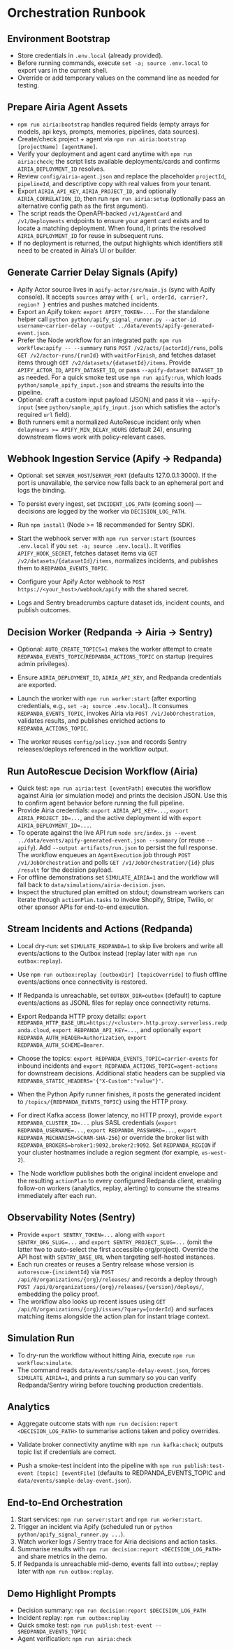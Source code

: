 # Orchestration Runbook

## Environment Bootstrap
- Store credentials in `.env.local` (already provided).
- Before running commands, execute `set -a; source .env.local` to export vars in the current shell.
- Override or add temporary values on the command line as needed for testing.

## Prepare Airia Agent Assets
- `npm run airia:bootstrap` handles required fields (empty arrays for models, api keys, prompts, memories, pipelines, data sources).
- Create/check project + agent via `npm run airia:bootstrap [projectName] [agentName]`.
- Verify your deployment and agent card anytime with `npm run airia:check`; the script lists available deployments/cards and confirms `AIRIA_DEPLOYMENT_ID` resolves.
- Review `config/airia-agent.json` and replace the placeholder `projectId`, `pipelineId`, and descriptive copy with real values from your tenant.
- Export `AIRIA_API_KEY`, `AIRIA_PROJECT_ID`, and optionally `AIRIA_CORRELATION_ID`, then run `npm run airia:setup` (optionally pass an alternative config path as the first argument).
- The script reads the OpenAPI-backed `/v1/AgentCard` and `/v1/Deployments` endpoints to ensure your agent card exists and to locate a matching deployment. When found, it prints the resolved `AIRIA_DEPLOYMENT_ID` for reuse in subsequent runs.
- If no deployment is returned, the output highlights which identifiers still need to be created in Airia’s UI or builder.

## Generate Carrier Delay Signals (Apify)
- Apify Actor source lives in `apify-actor/src/main.js` (sync with Apify console). It accepts `sources` array with `{ url, orderId, carrier?, region? }` entries and pushes matched incidents.
- Export an Apify token: `export APIFY_TOKEN=...`. For the standalone helper call `python python/apify_signal_runner.py --actor-id username~carrier-delay --output ../data/events/apify-generated-event.json`.
- Prefer the Node workflow for an integrated path: `npm run workflow:apify -- --summary` runs `POST /v2/acts/{actorId}/runs`, polls `GET /v2/actor-runs/{runId}` with `waitForFinish`, and fetches dataset items through `GET /v2/datasets/{datasetId}/items`. Provide `APIFY_ACTOR_ID`, `APIFY_DATASET_ID`, or pass `--apify-dataset DATASET_ID` as needed. For a quick smoke test use `npm run apify:run`, which loads `python/sample_apify_input.json` and streams the results into the pipeline.
- Optional: craft a custom input payload (JSON) and pass it via `--apify-input` (see `python/sample_apify_input.json` which satisfies the actor's required `url` field).
- Both runners emit a normalized AutoRescue incident only when `delayHours >= APIFY_MIN_DELAY_HOURS` (default 24), ensuring downstream flows work with policy-relevant cases.

## Webhook Ingestion Service (Apify → Redpanda)
- Optional: set `SERVER_HOST`/`SERVER_PORT` (defaults 127.0.0.1:3000). If the port is unavailable, the service now falls back to an ephemeral port and logs the binding.
- To persist every ingest, set `INCIDENT_LOG_PATH` (coming soon) — decisions are logged by the worker via `DECISION_LOG_PATH`.

- Run `npm install` (Node >= 18 recommended for Sentry SDK).
- Start the webhook server with `npm run server:start` (sources `.env.local` if you `set -a; source .env.local`).. It verifies `APIFY_HOOK_SECRET`, fetches dataset items via `GET /v2/datasets/{datasetId}/items`, normalizes incidents, and publishes them to `REDPANDA_EVENTS_TOPIC`.
- Configure your Apify Actor webhook to `POST https://<your_host>/webhook/apify` with the shared secret.
- Logs and Sentry breadcrumbs capture dataset ids, incident counts, and publish outcomes.

## Decision Worker (Redpanda → Airia → Sentry)
- Optional: `AUTO_CREATE_TOPICS=1` makes the worker attempt to create `REDPANDA_EVENTS_TOPIC`/`REDPANDA_ACTIONS_TOPIC` on startup (requires admin privileges).

- Ensure `AIRIA_DEPLOYMENT_ID`, `AIRIA_API_KEY`, and Redpanda credentials are exported.
- Launch the worker with `npm run worker:start` (after exporting credentials, e.g., `set -a; source .env.local`).. It consumes `REDPANDA_EVENTS_TOPIC`, invokes Airia via `POST /v1/JobOrchestration`, validates results, and publishes enriched actions to `REDPANDA_ACTIONS_TOPIC`.
- The worker reuses `config/policy.json` and records Sentry releases/deploys referenced in the workflow output.

## Run AutoRescue Decision Workflow (Airia)
- Quick test: `npm run airia:test [eventPath]` executes the workflow against Airia (or simulation mode) and prints the decision JSON. Use this to confirm agent behavior before running the full pipeline.
- Provide Airia credentials: `export AIRIA_API_KEY=...`, `export AIRIA_PROJECT_ID=...`, and the active deployment id with `export AIRIA_DEPLOYMENT_ID=...`.
- To operate against the live API run `node src/index.js --event ../data/events/apify-generated-event.json --summary` (or reuse `--apify`). Add `--output artifacts/run.json` to persist the full response. The workflow enqueues an `AgentExecution` job through `POST /v1/JobOrchestration` and polls `GET /v1/JobOrchestration/{id}` plus `/result` for the decision payload.
- For offline demonstrations set `SIMULATE_AIRIA=1` and the workflow will fall back to `data/simulations/airia-decision.json`.
- Inspect the structured plan emitted on stdout; downstream workers can iterate through `actionPlan.tasks` to invoke Shopify, Stripe, Twilio, or other sponsor APIs for end-to-end execution.

## Stream Incidents and Actions (Redpanda)
- Local dry-run: set `SIMULATE_REDPANDA=1` to skip live brokers and write all events/actions to the Outbox instead (replay later with `npm run outbox:replay`).

- Use `npm run outbox:replay [outboxDir] [topicOverride]` to flush offline events/actions once connectivity is restored.

- If Redpanda is unreachable, set `OUTBOX_DIR=outbox` (default) to capture events/actions as JSONL files for replay once connectivity returns.

- Export Redpanda HTTP proxy details: `export REDPANDA_HTTP_BASE_URL=https://<cluster>.http.proxy.serverless.redpanda.cloud`, `export REDPANDA_API_KEY=...`, and optionally `export REDPANDA_AUTH_HEADER=Authorization`, `export REDPANDA_AUTH_SCHEME=Bearer`.
- Choose the topics: `export REDPANDA_EVENTS_TOPIC=carrier-events` for inbound incidents and `export REDPANDA_ACTIONS_TOPIC=agent-actions` for downstream decisions. Additional static headers can be supplied via `REDPANDA_STATIC_HEADERS='{"X-Custom":"value"}'`.
- When the Python Apify runner finishes, it posts the generated incident to `/topics/{REDPANDA_EVENTS_TOPIC}` using the HTTP proxy.
- For direct Kafka access (lower latency, no HTTP proxy), provide `export REDPANDA_CLUSTER_ID=...` plus SASL credentials (`export REDPANDA_USERNAME=...`, `export REDPANDA_PASSWORD=...`, `export REDPANDA_MECHANISM=SCRAM-SHA-256`) or override the broker list with `REDPANDA_BROKERS=broker1:9092,broker2:9092`. Set `REDPANDA_REGION` if your cluster hostnames include a region segment (for example, `us-west-2`).
- The Node workflow publishes both the original incident envelope and the resulting `actionPlan` to every configured Redpanda client, enabling follow-on workers (analytics, replay, alerting) to consume the streams immediately after each run.

## Observability Notes (Sentry)
- Provide `export SENTRY_TOKEN=...` along with `export SENTRY_ORG_SLUG=...` and `export SENTRY_PROJECT_SLUG=...` (omit the latter two to auto-select the first accessible org/project). Override the API host with `SENTRY_BASE_URL` when targeting self-hosted instances.
- Each run creates or reuses a Sentry release whose version is `autorescue-{incidentId}` via `POST /api/0/organizations/{org}/releases/` and records a deploy through `POST /api/0/organizations/{org}/releases/{version}/deploys/`, embedding the policy proof.
- The workflow also looks up recent issues using `GET /api/0/organizations/{org}/issues/?query={orderId}` and surfaces matching items alongside the action plan for instant triage context.

## Simulation Run
- To dry-run the workflow without hitting Airia, execute `npm run workflow:simulate`.
- The command reads `data/events/sample-delay-event.json`, forces `SIMULATE_AIRIA=1`, and prints a run summary so you can verify Redpanda/Sentry wiring before touching production credentials.

## Analytics
- Aggregate outcome stats with `npm run decision:report <DECISION_LOG_PATH>` to summarise actions taken and policy overrides.

- Validate broker connectivity anytime with `npm run kafka:check`; outputs topic list if credentials are correct.

- Push a smoke-test incident into the pipeline with `npm run publish:test-event [topic] [eventFile]` (defaults to REDPANDA_EVENTS_TOPIC and `data/events/sample-delay-event.json`).

## End-to-End Orchestration
1. Start services: `npm run server:start` and `npm run worker:start`.
2. Trigger an incident via Apify (scheduled run or `python python/apify_signal_runner.py ...`).
3. Watch worker logs / Sentry trace for Airia decisions and action tasks.
4. Summarise results with `npm run decision:report <DECISION_LOG_PATH>` and share metrics in the demo.
5. If Redpanda is unreachable mid-demo, events fall into `outbox/`; replay later with `npm run outbox:replay`.

## Demo Highlight Prompts
- Decision summary: `npm run decision:report $DECISION_LOG_PATH`
- Incident replay: `npm run outbox:replay`
- Quick smoke test: `npm run publish:test-event -- $REDPANDA_EVENTS_TOPIC`
- Agent verification: `npm run airia:check`
